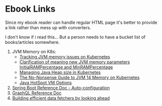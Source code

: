 # Ebook Links

Since my ebook reader can handle regular HTML page it's better to provide a link rather than mess up with converters.

I don't know if i read this... But a person needs to have a bucket list of books/articles somewhere.

1. JVM Memory on K8s:
    * [Tracking JVM memory issues on Kubernetes](https://ihor-mutel.medium.com/tracking-jvm-memory-issues-on-kubernetes-15301407c3aa)
    * [Clarification of meaning new JVM memory parameters InitialRAMPercentage and MinRAMPercentage](https://stackoverflow.com/questions/54292282/clarification-of-meaning-new-jvm-memory-parameters-initialrampercentage-and-minr/54297753#54297753)
    * [Managing Java Heap size in Kubernetes](https://medium.com/marionete/managing-java-heap-size-in-kubernetes-3807159e2438)
    * [The No-Nonsense Guide to JVM 14 Memory on Kubernetes](https://focusedlabs.io/blog/the-no-nonsense-guide-to-jvm-14-memory-on-kubernetes-508m)
    * [Java HotSpot VM Options](https://www.oracle.com/java/technologies/javase/vmoptions-jsp.html)
1. [Spring Boot Reference Doc - Auto-configuration](https://docs.spring.io/spring-boot/docs/2.7.x/reference/html/features.html#features.developing-auto-configuration)
1. [GraphQL Reference Doc](https://www.graphql-java.com/documentation/getting-started)
1. [Building efficient data fetchers by looking ahead](https://www.graphql-java.com/blog/deep-dive-data-fetcher-results/)
